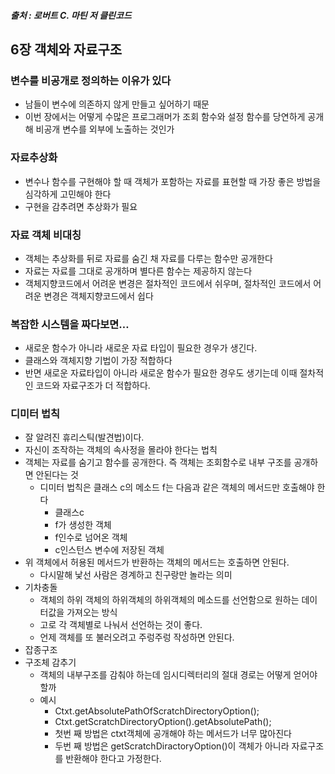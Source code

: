 ##### 출처 : 로버트 C. 마틴 저 클린코드
## 6장 객체와 자료구조
### 변수를 비공개로 정의하는 이유가 있다
- 남들이 변수에 의존하지 않게 만들고 싶어하기 때문
- 이번 장에서는 어떻게 수많은 프로그래머가 조회 함수와 설정 함수를 당연하게 공개해 비공개 변수를 외부에 노출하는 것인가

### 자료추상화
- 변수나 함수를 구현해야 할 때 객체가 포함하는 자료를 표현할 때 가장 좋은 방법을 심각하게 고민해야 한다
- 구현을 감추려면 추상화가 필요

### 자료 객체 비대칭
- 객체는 추상화를 뒤로 자료를 숨긴 채 자료를 다루는 함수만 공개한다
- 자료는 자료를 그대로 공개하며 별다른 함수는 제공하지 않는다
- 객체지향코드에서 어려운 변경은 절차적인 코드에서 쉬우며, 절차적인 코드에서 어려운 변경은 객체지향코드에서 쉽다

### 복잡한 시스템을 짜다보면…
- 새로운 함수가 아니라 새로운 자료 타입이 필요한 경우가 생긴다.
- 클래스와 객체지향 기법이 가장 적합하다
- 반면 새로운 자료타입이 아니라 새로운 함수가 필요한 경우도 생기는데 이때 절차적인 코드와 자료구조가 더 적합하다.

### 디미터 법칙
- 잘 알려진 휴리스틱(발견법)이다.
- 자신이 조작하는 객체의 속사정을 몰라야 한다는 법칙
- 객체는 자료를 숨기고 함수를 공개한다. 즉 객체는 조회함수로 내부 구조를 공개하면 안된다는 것
  - 디미터 법칙은 클래스 c의 메소드 f는 다음과 같은 객체의 메서드만 호출해야 한다
    - 클래스c
    - f가 생성한 객체
    - f인수로 넘어온 객체
    - c인스턴스 변수에 저장된 객체
- 위 객체에서 허용된 메서드가 반환하는 객체의 메서드는 호출하면 안된다.
  - 다시말해 낯선 사람은 경계하고 친구랑만 놀라는 의미
- 기차충돌
  - 객체의 하위 객체의 하위객체의 하위객체의 메소드를 선언함으로 원하는 데이터값을 가져오는 방식
  - 고로 각 객체별로 나눠서 선언하는 것이 좋다.
  - 언제 객체를 또 불러오려고 주렁주렁 작성하면 안된다.
- 잡종구조
- 구조체 감추기
  - 객체의 내부구조를 감춰야 하는데 임시디렉터리의 절대 경로는 어떻게 얻어야 할까
  - 예시
    - Ctxt.getAbsolutePathOfScratchDirectoryOption();
    - Ctxt.getScratchDirectoryOption().getAbsolutePath();
    - 첫번 째 방법은 ctxt객체에 공개해야 하는 메서드가 너무 많아진다
    - 두번 째 방법은 getScratchDiractoryOption()이 객체가 아니라 자료구조를 반환해야 한다고 가정한다.